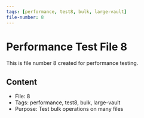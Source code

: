 ```yaml
---
tags: [performance, test8, bulk, large-vault]
file-number: 8
---
```


# Performance Test File 8

This is file number 8 created for performance testing.

## Content
- File: 8
- Tags: performance, test8, bulk, large-vault
- Purpose: Test bulk operations on many files
